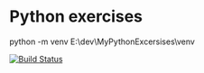 # Python exercises

python -m venv E:\dev\MyPythonExcersises\venv


[![Build Status](https://travis-ci.com/LairdStreak/MyPythonExcersises.svg?branch=master)](https://travis-ci.com/LairdStreak/MyPythonExcersises)